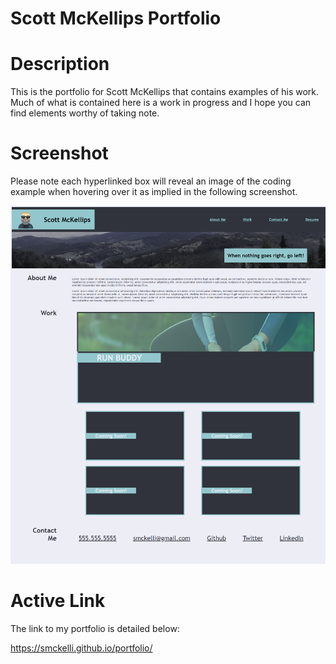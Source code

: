# Scott McKellips Portfolio

# Description

This is the portfolio for Scott McKellips that contains examples of his work. Much of what is contained here is a work in progress and I hope you can find elements worthy of taking note.

# Screenshot

Please note each hyperlinked box will reveal an image of the coding example when hovering over it as implied in the following screenshot.

![image](./assets/images/screenshot.png)

# Active Link

The link to my portfolio is detailed below:

https://smckelli.github.io/portfolio/



